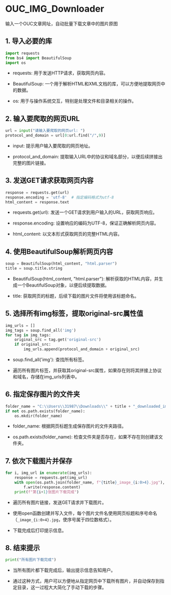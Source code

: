 # OUC_IMG_Downloader

输入一个OUC文章网址，自动批量下载文章中的图片原图

## 1. 导入必要的库

```python
import requests
from bs4 import BeautifulSoup
import os
```

- requests: 用于发送HTTP请求，获取网页内容。

- BeautifulSoup: 一个用于解析HTML和XML文档的库，可以方便地提取网页中的数据。

- os: 用于与操作系统交互，特别是处理文件和目录相关的操作。

## 2. 输入要爬取的网页URL

```python
url = input("请输入要爬取的网页url: ")
protocol_and_domain = url[0:url.find("/",9)]
```

- input: 提示用户输入要爬取的网页地址。

- protocol_and_domain: 提取输入URL中的协议和域名部分，以便后续拼接出完整的图片链接。

## 3. 发送GET请求获取网页内容

```python
response = requests.get(url)
response.encoding = 'utf-8'  # 指定编码格式为utf-8
html_content = response.text
```

- requests.get(url): 发送一个GET请求到用户输入的URL，获取网页响应。

- response.encoding: 设置响应的编码为UTF-8，保证正确解析网页内容。

- html_content: 以文本形式获取网页的完整HTML内容。

## 4. 使用BeautifulSoup解析网页内容

```python
soup = BeautifulSoup(html_content, "html.parser")
title = soup.title.string
```

- BeautifulSoup(html_content, "html.parser"): 解析获取的HTML内容，并生成一个BeautifulSoup对象，以便后续提取数据。

- title: 获取网页的标题，后续下载的图片文件将使用该标题命名。

## 5. 选择所有img标签，提取original-src属性值

```python
img_urls = []
img_tags = soup.find_all('img')
for tag in img_tags:
    original_src = tag.get('original-src')
    if original_src:
        img_urls.append(protocol_and_domain + original_src)
```

- soup.find_all('img'): 查找所有<img>标签。

- 遍历所有图片标签，并获取其original-src属性，如果存在则将其拼接上协议和域名，存储在img_urls列表中。

## 6. 指定保存图片的文件夹

```python
folder_name = "C:\\Users\\31987\\Downloads\\" + title + "_downloaded_images"
if not os.path.exists(folder_name):
    os.mkdir(folder_name)
```

- folder_name: 根据网页标题生成保存图片的文件夹路径。

- os.path.exists(folder_name): 检查文件夹是否存在，如果不存在则创建该文件夹。

## 7. 依次下载图片并保存

```python
for i, img_url in enumerate(img_urls):
    response = requests.get(img_url)
    with open(os.path.join(folder_name, f"{title}_image_{i:0>4}.jpg"), "wb") as f:
        f.write(response.content)
    print(f"第{i+1}张图片下载完成")
```

- 遍历所有图片链接，发送GET请求并下载图片。

- 使用open函数创建并写入文件，每个图片文件名使用网页标题和序号命名 （``_image_{i:0>4}.jpg``，使序号属于四位数格式）。

- 下载完成后打印提示信息。

## 8. 结束提示
```python
print("所有图片下载完成")
```

- 当所有图片都下载完成后，输出提示信息告知用户。

- 通过这种方式，用户可以方便地从指定网页中下载所有图片，并自动保存到指定目录，这一过程大大简化了手动下载的步骤。

